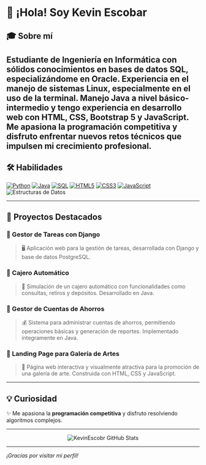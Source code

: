 # 👋 ¡Hola! Soy **Kevin Escobar**

<!-- Puedes agregar tu banner personalizado aquí si lo deseas -->
<!-- ![Banner](https://imgur.com/your-banner-image.png) -->

## 🎓 Sobre mí

Estudiante de **Ingeniería en Informática** con sólidos conocimientos en bases de datos SQL, especializándome en Oracle. Experiencia en el manejo de sistemas Linux, especialmente en el uso de la terminal. Manejo **Java** a nivel básico-intermedio y tengo experiencia en desarrollo web con **HTML**, **CSS**, **Bootstrap 5** y **JavaScript**. Me apasiona la programación competitiva y disfruto enfrentar nuevos retos técnicos que impulsen mi crecimiento profesional.
---

## 🛠 Habilidades

[![Python](https://img.shields.io/badge/Python-3776AB?style=for-the-badge&logo=python&logoColor=white)](#)
[![Java](https://img.shields.io/badge/Java-007396?style=for-the-badge&logo=java&logoColor=white)](#)
[![SQL](https://img.shields.io/badge/SQL-4479A1?style=for-the-badge&logo=postgresql&logoColor=white)](#)
[![HTML5](https://img.shields.io/badge/HTML5-E34F26?style=for-the-badge&logo=html5&logoColor=white)](#)
[![CSS3](https://img.shields.io/badge/CSS3-1572B6?style=for-the-badge&logo=css3&logoColor=white)](#)
[![JavaScript](https://img.shields.io/badge/JavaScript-F7DF1E?style=for-the-badge&logo=javascript&logoColor=black)](#)
![Estructuras de Datos](https://img.shields.io/badge/Estructuras%20de%20Datos-blue?style=for-the-badge)

---

## 🚀 Proyectos Destacados

### 📌 Gestor de Tareas con Django
> 🖥️ Aplicación web para la gestión de tareas, desarrollada con Django y base de datos PostgreSQL.

### 📌 Cajero Automático
> 🏧 Simulación de un cajero automático con funcionalidades como consultas, retiros y depósitos. Desarrollado en Java.

### 📌 Gestor de Cuentas de Ahorros
> 💰 Sistema para administrar cuentas de ahorros, permitiendo operaciones básicas y generación de reportes. Implementado íntegramente en Java.

### 📌 Landing Page para Galería de Artes
> 🎨 Página web interactiva y visualmente atractiva para la promoción de una galería de arte. Construida con HTML, CSS y JavaScript.

---

## 💡 Curiosidad
✨ Me apasiona la **programación competitiva** y disfruto resolviendo algoritmos complejos.

---

<p align="center">
  <img src="https://github-readme-stats.vercel.app/api?username=KevinEscobr&show_icons=true&theme=radical" alt="KevinEscobr GitHub Stats" />
</p>

---

*¡Gracias por visitar mi perfil!*
